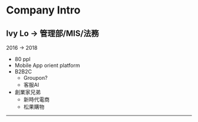 # Company Intro
Ivy Lo -> 管理部/MIS/法務
----
2016 -> 2018

- 80 ppl 
- Mobile App orient platform
- B2B2C 
	- Groupon?
	- 客服AI 
- 創業家兄弟
	- 新時代電商
	- 松果購物
---
<!--stackedit_data:
eyJoaXN0b3J5IjpbMTM4MzgxMTUyLDE4MzkyNDQ5ODUsLTM4Mz
M1MjU5OF19
-->